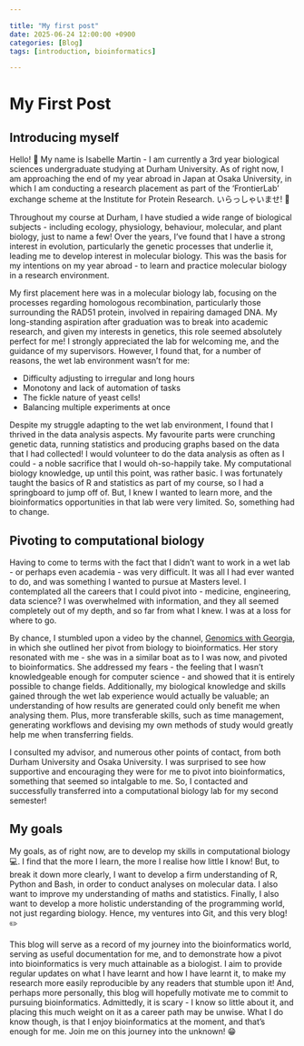 ```yaml
--- 

title: "My first post"
date: 2025-06-24 12:00:00 +0900
categories: [Blog]
tags: [introduction, bioinformatics]

---
```


# My First Post 

## Introducing myself

Hello! :wave: My name is Isabelle Martin - I am currently a 3rd year biological sciences undergraduate studying at Durham University. As of right now, I am approaching the end of my year abroad in Japan at Osaka University, in which I am conducting a research placement as part of the ‘FrontierLab’ exchange scheme at the Institute for Protein Research. いらっしゃいませ! :japan:

Throughout my course at Durham, I have studied a wide range of biological subjects - including ecology, physiology, behaviour, molecular, and plant biology, just to name a few! Over the years, I’ve found that I have a strong interest in evolution, particularly the genetic processes that underlie it, leading me to develop interest in molecular biology. This was the basis for my intentions on my year abroad - to learn and practice molecular biology in a research environment.  

My first placement here was in a molecular biology lab, focusing on the processes regarding homologous recombination, particularly those surrounding the RAD51 protein, involved in repairing damaged DNA. My long-standing aspiration after graduation was to break into academic research, and given my interests in genetics, this role seemed absolutely perfect for me! I strongly appreciated the lab for welcoming me, and the guidance of my supervisors. However, I found that, for a number of reasons, the wet lab environment wasn’t for me:

* Difficulty adjusting to irregular and long hours 
* Monotony and lack of automation of tasks 
* The fickle nature of yeast cells!
* Balancing multiple experiments at once 

Despite my struggle adapting to the wet lab environment, I found that I thrived in the data analysis aspects. My favourite parts were crunching genetic data, running statistics and producing graphs based on the data that I had collected! I would volunteer to do the data analysis as often as I could - a noble sacrifice that I would oh-so-happily take. My computational biology knowledge, up until this point, was rather basic. I was fortunately taught the basics of R and statistics as part of my course, so I had a springboard to jump off of. But, I knew I wanted to learn more, and the bioinformatics opportunities in that lab were very limited. So, something had to change. 

## Pivoting to computational biology 

Having to come to terms with the fact that I didn’t want to work in a wet lab - or perhaps even academia - was very difficult. It was all I had ever wanted to do, and was something I wanted to pursue at Masters level. I contemplated all the careers that I could pivot into - medicine, engineering, data science? I was overwhelmed with information, and they all seemed completely out of my depth, and so far from what I knew. I was at a loss for where to go. 

By chance, I stumbled upon a video by the channel, [Genomics with Georgia](https://www.youtube.com/channel/UCYJCFh6s1r7Ve0ygMlUZR8w), in which she outlined her pivot from biology to bioinformatics. Her story resonated with me - she was in a similar boat as to I was now, and pivoted to bioinformatics. She addressed my fears - the feeling that I wasn’t knowledgeable enough for computer science - and showed that it is entirely possible to change fields. Additionally, my biological knowledge and skills gained through the wet lab experience would actually be valuable; an understanding of how results are generated could only benefit me when analysing them. Plus, more transferable skills, such as time management, generating workflows and devising my own methods of study would greatly help me when transferring fields. 

I consulted my advisor, and numerous other points of contact, from both Durham University and Osaka University. I was surprised to see how supportive and encouraging they were for me to pivot into bioinformatics, something that seemed so intalgable to me. So, I contacted and successfully transferred into a computational biology lab for my second semester!

## My goals 

My goals, as of right now, are to develop my skills in computational biology :computer:. I find that the more I learn, the more I realise how little I know! But, to break it down more clearly, I want to develop a firm understanding of R, Python and Bash, in order to conduct analyses on molecular data. I also want to improve my understanding of maths and statistics. Finally, I also want to develop a more holistic understanding of the programming world, not just regarding biology. Hence, my ventures into Git, and this very blog! :pencil2:

This blog will serve as a record of my journey into the bioinformatics world, serving as useful documentation for me, and to demonstrate how a pivot into bioinformatics is very much attainable as a biologist. I aim to provide regular updates on what I have learnt and how I have learnt it, to make my research more easily reproducible by any readers that stumble upon it! And, perhaps more personally, this blog will hopefully motivate me to commit to pursuing bioinformatics. Admittedly, it is scary - I know so little about it, and placing this much weight on it as a career path may be unwise. What I do know though, is that I enjoy bioinformatics at the moment, and that’s enough for me. Join me on this journey into the unknown! :grin:

